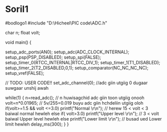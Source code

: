 # Soril1
#bodlogo1
#include "D:\Hicheel\PIC code\ADC.h"

 char n;
 float volt;
 
void main()
{

   setup_adc_ports(AN0);
   setup_adc(ADC_CLOCK_INTERNAL);
   setup_psp(PSP_DISABLED);
   setup_spi(FALSE);
   setup_timer_0(RTCC_INTERNAL|RTCC_DIV_1);
   setup_timer_1(T1_DISABLED);
   setup_timer_2(T2_DISABLED,0,1);
   setup_comparator(NC_NC_NC_NC);
   setup_vref(FALSE);

   // TODO: USER CODE!!
   set_adc_channel(0);  //adc giin utgiig 0 dugaar suwgaar unshij awah
   
   while(1)
   {
       n=read_adc();   // n huwisagchid adc giin toon utgiig onooh 
       volt=n*0.01965; // 5v/255=0.019 buyu adc giin hchdeliin utgiig oloh
       if(volt>=1.5 && volt <=3.0) printf("Normal \r\n"); // herew 15 < volt < 3  baiwal normal hewleh
       else if( volt>3.0) printf("Upper level \r\n"); // 3 < volt baiwal Upper level hewleh
       else printf("Lower limit \r\n");  // busad ued Lower limit hewleh
       delay_ms(300);
   }
}
